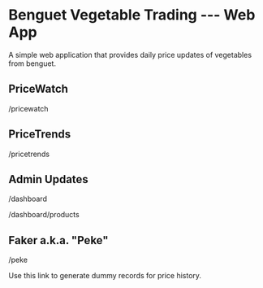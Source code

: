 # Benguet Vegetable Trading --- Web App
A simple web application that provides daily price updates of vegetables from benguet.

## PriceWatch
/pricewatch

## PriceTrends
/pricetrends

## Admin Updates
/dashboard

/dashboard/products

## Faker a.k.a. "Peke"
/peke

Use this link to generate dummy records for price history.

